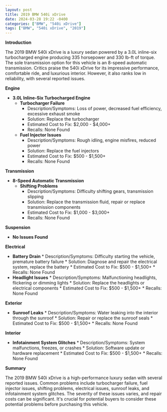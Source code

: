 ```yaml
---
layout: post
title: 2019 BMW 540i xDrive
date: 2024-03-28 19:22 -0400
categories: ["BMW", "540i xDrive"]
tags: ["BMW", "540i xDrive", "2019"]
---
```

**Introduction**

The 2019 BMW 540i xDrive is a luxury sedan powered by a 3.0L inline-six turbocharged engine producing 335 horsepower and 330 lb-ft of torque. The sole transmission option for this vehicle is an 8-speed automatic transmission. Critics praise the 540i xDrive for its impressive performance, comfortable ride, and luxurious interior. However, it also ranks low in reliability, with several reported issues.

**Engine**

* **3.0L Inline-Six Turbocharged Engine**
    * **Turbocharger Failure**
        * Description/Symptoms: Loss of power, decreased fuel efficiency, excessive exhaust smoke
        * Solution: Replace the turbocharger
        * Estimated Cost to Fix: $2,000 - $4,000+
        * Recalls: None Found
    * **Fuel Injector Issues**
        * Description/Symptoms: Rough idling, engine misfires, reduced power
        * Solution: Replace the fuel injectors
        * Estimated Cost to Fix: $500 - $1,500+
        * Recalls: None Found

**Transmission**

* **8-Speed Automatic Transmission**
    * **Shifting Problems**
        * Description/Symptoms: Difficulty shifting gears, transmission slipping
        * Solution: Replace the transmission fluid, repair or replace transmission components
        * Estimated Cost to Fix: $1,000 - $3,000+
        * Recalls: None Found

**Suspension**

* **No Issues Found**

**Electrical**

* **Battery Drain**
        * Description/Symptoms: Difficulty starting the vehicle, premature battery failure
        * Solution: Diagnose and repair the electrical system, replace the battery
        * Estimated Cost to Fix: $500 - $1,500+
        * Recalls: None Found
* **Headlight Issues**
        * Description/Symptoms: Malfunctioning headlights, flickering or dimming lights
        * Solution: Replace the headlights or electrical components
        * Estimated Cost to Fix: $500 - $1,500+
        * Recalls: None Found

**Exterior**

* **Sunroof Leaks**
        * Description/Symptoms: Water leaking into the interior through the sunroof
        * Solution: Repair or replace the sunroof seals
        * Estimated Cost to Fix: $500 - $1,500+
        * Recalls: None Found

**Interior**

* **Infotainment System Glitches**
        * Description/Symptoms: System malfunctions, freezes, or crashes
        * Solution: Software update or hardware replacement
        * Estimated Cost to Fix: $500 - $1,500+
        * Recalls: None Found

**Summary**

The 2019 BMW 540i xDrive is a high-performance luxury sedan with several reported issues. Common problems include turbocharger failure, fuel injector issues, shifting problems, electrical issues, sunroof leaks, and infotainment system glitches. The severity of these issues varies, and repair costs can be significant. It's crucial for potential buyers to consider these potential problems before purchasing this vehicle.
